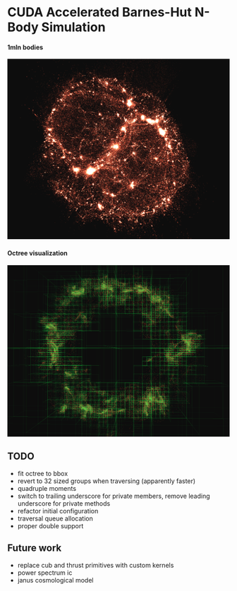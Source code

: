# CUDA Accelerated Barnes-Hut N-Body Simulation

#### 1mln bodies

![](1mln-clusters.png)

#### Octree visualization

![](octree.png)

## TODO

- fit octree to bbox
- revert to 32 sized groups when traversing (apparently faster)
- quadruple moments
- switch to trailing underscore for private members, remove leading underscore for private methods
- refactor initial configuration
- traversal queue allocation
- proper double support

## Future work

- replace cub and thrust primitives with custom kernels
- power spectrum ic
- janus cosmological model


